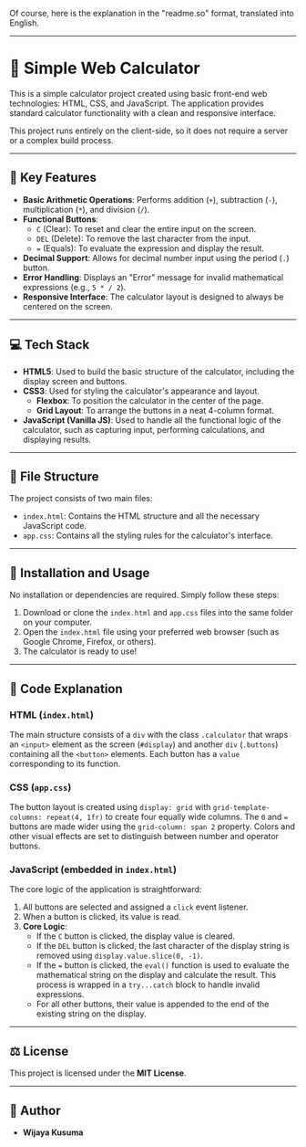 Of course, here is the explanation in the "readme.so" format, translated into English.

---
# 🧮 Simple Web Calculator

This is a simple calculator project created using basic front-end web technologies: HTML, CSS, and JavaScript. The application provides standard calculator functionality with a clean and responsive interface.

This project runs entirely on the client-side, so it does not require a server or a complex build process.



---

## 🎯 Key Features

-   **Basic Arithmetic Operations**: Performs addition (`+`), subtraction (`-`), multiplication (`*`), and division (`/`).
-   **Functional Buttons**:
    -   `C` (Clear): To reset and clear the entire input on the screen.
    -   `DEL` (Delete): To remove the last character from the input.
    -   `=` (Equals): To evaluate the expression and display the result.
-   **Decimal Support**: Allows for decimal number input using the period (`.`) button.
-   **Error Handling**: Displays an "Error" message for invalid mathematical expressions (e.g., `5 * / 2`).
-   **Responsive Interface**: The calculator layout is designed to always be centered on the screen.

---

## 💻 Tech Stack

-   **HTML5**: Used to build the basic structure of the calculator, including the display screen and buttons.
-   **CSS3**: Used for styling the calculator's appearance and layout.
    -   **Flexbox**: To position the calculator in the center of the page.
    -   **Grid Layout**: To arrange the buttons in a neat 4-column format.
-   **JavaScript (Vanilla JS)**: Used to handle all the functional logic of the calculator, such as capturing input, performing calculations, and displaying results.

---

## 📂 File Structure

The project consists of two main files:

-   `index.html`: Contains the HTML structure and all the necessary JavaScript code.
-   `app.css`: Contains all the styling rules for the calculator's interface.

---

## 🚀 Installation and Usage

No installation or dependencies are required. Simply follow these steps:

1.  Download or clone the `index.html` and `app.css` files into the same folder on your computer.
2.  Open the `index.html` file using your preferred web browser (such as Google Chrome, Firefox, or others).
3.  The calculator is ready to use!

---

## 🧠 Code Explanation

### HTML (`index.html`)
The main structure consists of a `div` with the class `.calculator` that wraps an `<input>` element as the screen (`#display`) and another `div` (`.buttons`) containing all the `<button>` elements. Each button has a `value` corresponding to its function.

### CSS (`app.css`)
The button layout is created using `display: grid` with `grid-template-columns: repeat(4, 1fr)` to create four equally wide columns. The `0` and `=` buttons are made wider using the `grid-column: span 2` property. Colors and other visual effects are set to distinguish between number and operator buttons.

### JavaScript (embedded in `index.html`)
The core logic of the application is straightforward:
1.  All buttons are selected and assigned a `click` event listener.
2.  When a button is clicked, its value is read.
3.  **Core Logic**:
    -   If the `C` button is clicked, the display value is cleared.
    -   If the `DEL` button is clicked, the last character of the display string is removed using `display.value.slice(0, -1)`.
    -   If the `=` button is clicked, the `eval()` function is used to evaluate the mathematical string on the display and calculate the result. This process is wrapped in a `try...catch` block to handle invalid expressions.
    -   For all other buttons, their value is appended to the end of the existing string on the display.

---

## ⚖️ License

This project is licensed under the **MIT License**.

---

## 👷 Author

-   **Wijaya Kusuma**
